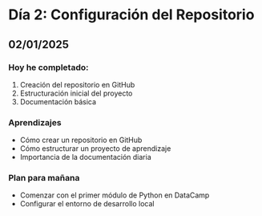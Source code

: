 # Día 2: Configuración del Repositorio

## 02/01/2025

### Hoy he completado:
1. Creación del repositorio en GitHub
2. Estructuración inicial del proyecto
3. Documentación básica

### Aprendizajes
- Cómo crear un repositorio en GitHub
- Cómo estructurar un proyecto de aprendizaje
- Importancia de la documentación diaria

### Plan para mañana
- Comenzar con el primer módulo de Python en DataCamp
- Configurar el entorno de desarrollo local
